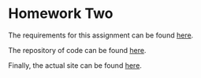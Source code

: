 # Homework Two

The requirements for this assignment can be found [here](http://www.wou.edu/~morses/classes/cs46x/assignments/HW2.html).

The repository of code can be found [here](https://github.com/avisuano/CS460/tree/master/HW2).

Finally, the actual site can be found [here](https://).
